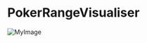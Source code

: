 # PokerRangeVisualiser


![MyImage](https://dugler1990.github.io/PokerRangeVisualiser/img/ReadMePic1.jpg)
